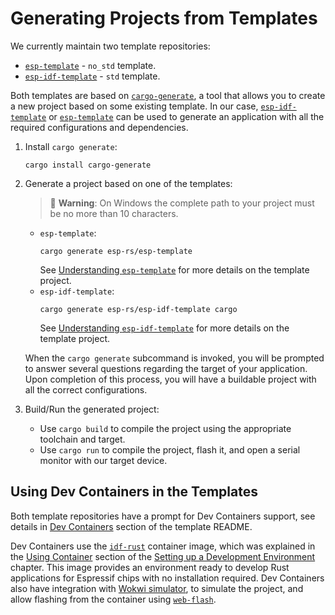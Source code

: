 # Generating Projects from Templates

We currently maintain two template repositories:
- [`esp-template`][esp-template] - `no_std` template.
- [`esp-idf-template`][esp-idf-template] - `std` template.

Both templates are based on [`cargo-generate`][cargo-generate], a tool that allows you to create a new project based on some existing template. In our case, [`esp-idf-template`][esp-idf-template] or [`esp-template`][esp-template] can be used to generate an application with all the required configurations and dependencies.

1. Install `cargo generate`:
    ```shell
    cargo install cargo-generate
    ```
2. Generate a project based on one of the templates:
    > 🚨 **Warning**: On Windows the complete path to your project must be no more than 10 characters.
    - `esp-template`:
        ```shell
        cargo generate esp-rs/esp-template
        ```
        See [Understanding `esp-template`][understanding-esp-template] for more details on the template project.
    - `esp-idf-template`:
        ```shell
        cargo generate esp-rs/esp-idf-template cargo
        ```
        See [Understanding `esp-idf-template`][understanding-esp-idf-template] for more details on the template project.

    When the `cargo generate` subcommand is invoked, you will be prompted to answer several questions regarding the target of your application. Upon completion of this process, you will have a buildable project with all the correct configurations.

3. Build/Run the generated project:
   - Use `cargo build` to compile the project using the appropriate toolchain and target.
   - Use `cargo run` to compile the project, flash it, and open a serial monitor with our target device.

[cargo-generate]: https://github.com/cargo-generate/cargo-generate
[esp-idf-template]: https://github.com/esp-rs/esp-idf-template
[esp-template]: https://github.com/esp-rs/esp-template
[understanding-esp-template]: ./esp-template.md
[understanding-esp-idf-template]: ./esp-idf-template.md

## Using Dev Containers in the Templates

Both template repositories have a prompt for Dev Containers support, see details in [Dev Containers][dev-container] section of the template README.

Dev Containers use the [`idf-rust`][idf-rust] container image, which was explained in the [Using Container][using-container] section of the [Setting up a Development Environment][setting-env] chapter. This image provides an environment ready to develop Rust applications for Espressif chips with no installation required. Dev Containers also have integration with [Wokwi simulator][wokwi], to simulate the project, and allow flashing from the container using [`web-flash`][web-flash].

[dev-container]: https://github.com/esp-rs/esp-template/tree/main/docs#dev-containers
[idf-rust]: https://hub.docker.com/r/espressif/idf-rust/tags
[using-container]: ../../installation/using-containers.md
[wokwi]: https://wokwi.com/
[web-flash]: https://github.com/bjoernQ/esp-web-flash-server
[setting-env]: ../../installation/index.md
